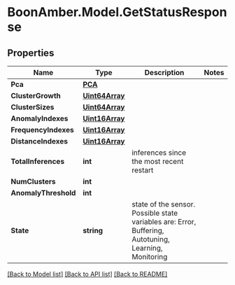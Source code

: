 # BoonAmber.Model.GetStatusResponse

## Properties

Name | Type | Description | Notes
------------ | ------------- | ------------- | -------------
**Pca** | [**PCA**](PCA.md) |  | 
**ClusterGrowth** | [**Uint64Array**](Uint64Array.md) |  | 
**ClusterSizes** | [**Uint64Array**](Uint64Array.md) |  | 
**AnomalyIndexes** | [**Uint16Array**](Uint16Array.md) |  | 
**FrequencyIndexes** | [**Uint16Array**](Uint16Array.md) |  | 
**DistanceIndexes** | [**Uint16Array**](Uint16Array.md) |  | 
**TotalInferences** | **int** | inferences since the most recent restart | 
**NumClusters** | **int** |  | 
**AnomalyThreshold** | **int** |  | 
**State** | **string** | state of the sensor. Possible state variables are: Error, Buffering, Autotuning, Learning, Monitoring | 

[[Back to Model list]](../README.md#documentation-for-models) [[Back to API list]](../README.md#documentation-for-api-endpoints) [[Back to README]](../README.md)


